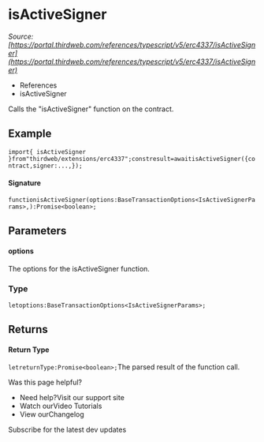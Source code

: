 # isActiveSigner

*Source: [https://portal.thirdweb.com/references/typescript/v5/erc4337/isActiveSigner](https://portal.thirdweb.com/references/typescript/v5/erc4337/isActiveSigner)*

* References
* isActiveSigner

Calls the "isActiveSigner" function on the contract.

## Example

`import{ isActiveSigner }from"thirdweb/extensions/erc4337";constresult=awaitisActiveSigner({contract,signer:...,});`
#### Signature

`functionisActiveSigner(options:BaseTransactionOptions<IsActiveSignerParams>,):Promise<boolean>;`
## Parameters

#### options

The options for the isActiveSigner function.

### Type

`letoptions:BaseTransactionOptions<IsActiveSignerParams>;`
## Returns

#### Return Type

`letreturnType:Promise<boolean>;`The parsed result of the function call.

Was this page helpful?

* Need help?Visit our support site
* Watch ourVideo Tutorials
* View ourChangelog

Subscribe for the latest dev updates


